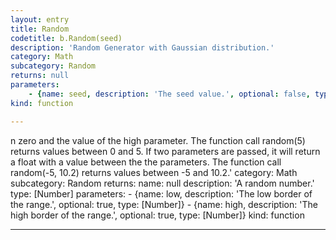 ```yaml
---
layout: entry
title: Random
codetitle: b.Random(seed)
description: 'Random Generator with Gaussian distribution.'
category: Math
subcategory: Random
returns: null
parameters:
    - {name: seed, description: 'The seed value.', optional: false, type: [Number]}
kind: function

---
```

n zero and the value of the high parameter. The function call random(5) returns values between 0 and 5. If two parameters are passed, it will return a float with a value between the the parameters. The function call random(-5, 10.2) returns values between -5 and 10.2.'
category: Math
subcategory: Random
returns:
    name: null
    description: 'A random number.'
    type: [Number]
parameters:
    - {name: low, description: 'The low border of the range.', optional: true, type: [Number]}
    - {name: high, description: 'The high border of the range.', optional: true, type: [Number]}
kind: function

---
